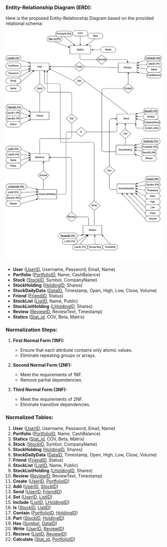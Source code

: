 ### Entity-Relationship Diagram (ERD):
Here is the proposed Entity-Relationship Diagram based on the provided relational schema:

![ER diagram](diagram.png)


- **User** (<u>UserID</u>, Username, Password, Email, Name)
- **Portfolio** (<u>PortfolioID</u>, Name, CashBalance)
- **Stock** (<u>StockID</u>, Symbol, CompanyName)
- **StockHolding** (<u>HoldingID</u>, Shares)
- **StockDailyData** (<u>DataID</u>, Timestamp, Open, High, Low, Close, Volume)
- **Friend** (<u>FriendID</u>, Status)
- **StockList** (<u>ListID</u>, Name, Public)
- **StockListHolding** (<u>LHoldingID</u>, Shares)
- **Review** (<u>ReviewID</u>, ReviewText, Timestamp)
- **Statics** (<u>Stat_id</u>, COV, Beta, Matrix)

### Normalization Steps:

1. **First Normal Form (1NF):**
    - Ensure that each attribute contains only atomic values.
    - Eliminate repeating groups or arrays.
    
2. **Second Normal Form (2NF):**
    - Meet the requirements of 1NF.
    - Remove partial dependencies.
    
3. **Third Normal Form (3NF):**
    - Meet the requirements of 2NF.
    - Eliminate transitive dependencies.

### Normalized Tables:

1. **User** (<u>UserID</u>, Username, Password, Email, Name)
2. **Portfolio** (<u>PortfolioID</u>, Name, CashBalance)
3. **Statics** (<u>Stat_id</u>, COV, Beta, Matrix)
4. **Stock** (<u>StockID</u>, Symbol, CompanyName)
5. **StockHolding** (<u>HoldingID</u>, Shares)
6. **StockDailyData** (<u>DataID</u>, Timestamp, Open, High, Low, Close, Volume)
7. **Friend** (<u>FriendID</u>, Status)
8. **StockList** (<u>ListID</u>, Name, Public)
9. **StockListHolding** (<u>LHoldingID</u>, Shares)
10. **Review** (<u>ReviewID</u>, ReviewText, Timestamp)
11. **Create** (<u>UserID</u>, <u>PortfolioID</u>)
12. **Add** (<u>UserID</u>, <u>StockID</u>)
13. **Send** (<u>UserID</u>, <u>FriendID</u>)
14. **Set** (<u>UserID</u>, <u>ListID</u>)
15. **Include** (<u>ListID</u>, <u>LHoldingID</u>)
16. **Is** (<u>StockID</u>, <u>ListID</u>)
17. **Contain** (<u>PortfolioID</u>, <u>HoldingID</u>)
18. **Part** (<u>StockID</u>, <u>HoldingID</u>)
19. **Has** (<u>Symbol</u>, <u>DataID</u>)
20. **Write** (<u>UserID</u>, <u>ReviewID</u>)
21. **Recieve** (<u>ListID</u>, <u>ReviewID</u>)
22. **Calculate** (<u>Stat_id</u>, <u>PortfolioID</u>)



